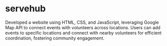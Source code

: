 # servehub
Developed a website using HTML, CSS, and JavaScript, leveraging Google Map API to connect events with volunteers across locations. Users can add events to specific locations and connect with nearby volunteers for efficient coordination, fostering community engagement.
